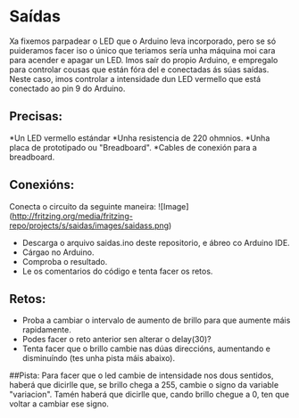 # Saídas
Xa fixemos parpadear o LED que o Arduino leva incorporado, pero se só puideramos facer iso o único que teriamos sería unha máquina moi cara para acender e apagar un LED. Imos saír do propio Arduino, e empregalo para controlar cousas que están fóra del e conectadas ás súas saídas.
Neste caso, imos controlar a intensidade dun LED vermello que está conectado ao pin 9 do Arduino. 
## Precisas:
*Un LED vermello estándar
*Unha resistencia de 220 ohmnios.
*Unha placa de prototipado ou "Breadboard".
*Cables de conexión para a breadboard.
## Conexións:
Conecta o circuito da seguinte maneira:
![Image] (http://fritzing.org/media/fritzing-repo/projects/s/saidas/images/saidass.png)

* Descarga o arquivo saidas.ino deste repositorio, e ábreo co Arduino IDE. 
* Cárgao no Arduino.
* Comproba o resultado.
* Le os comentarios do código e tenta facer os retos.
## Retos:
* Proba a cambiar o intervalo de aumento de brillo para que aumente máis rapidamente.
* Podes facer o reto anterior sen alterar o delay(30)?
* Tenta facer que o brillo cambie nas dúas direccións, aumentando e disminuíndo (tes unha pista máis abaixo).





##Pista:
Para facer que o led cambie de intensidade nos dous sentidos, haberá que dicirlle que, se brillo chega a 255, cambie o signo da variable "variacion". Tamén haberá que dicirlle que, cando brillo chegue a 0, ten que voltar a cambiar ese signo.




